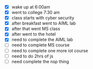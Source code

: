 - [x] wake up at 6:00am
- [x] went to college 7:30 am
- [x] class starts with cyber security
- [x] after breakfast went to AIML lab
- [x] after that went MS class
- [x] after went to the hotel
- [x] need to complete the AIML lab
- [ ] need to complete MS course
- [ ] need to complete one more iot course
- [ ] need to do 2hrs of js
- [ ] need complete the nsp thing